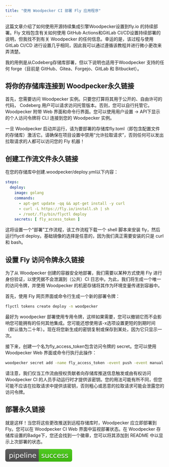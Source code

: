 ```yaml
---
title: "使用 Woodpecker CI 部署 Fly 应用程序"
---
```


这篇文章介绍了如何使用开源持续集成引擎Woodpecker设置到fly.io 的持续部署。Fly 文档包含有关如何使用 GitHub Actions和GitLab CI/CD设置持续部署的说明，但我找不到有关 Woodpecker 的任何信息。幸运的是，该过程与使用 GitLab CI/CD 进行设置几乎相同，因此我可以通过遵循该教程并进行微小更改来弄清楚。

我的用例是从Codeberg存储库部署，但以下说明也适用于Woodpecker 支持的任何 forge（目前是 GitHub、Gitea、Forgejo、GitLab 和 Bitbucket）。

## 将你的存储库连接到 Woodpecker永久链接
首先，您需要访问 Woodpecker 实例。只要您打算将其用于公开的、自由许可的代码， Codeberg 用户可以请求访问托管版本。否则，您可以自行托管它。Woodpecker 附带 Web 界面和命令行界面。您可以使用用户设置 → API下显示的个人访问令牌将 CLI 连接到您的 Woodpecker 实例。

一旦 Woodpecker 启动并运行，请为要部署的存储库fly.toml（即包含配置文件的存储库）激活它。请确保在项目设置中禁用“允许拉取请求”，否则任何可以发出拉取请求的人都可以访问您的 Fly 机器！

## 创建工作流文件永久链接
在您的存储库中创建.woodpecker/deploy.yml以下内容：
```yml
steps:
  deploy:
    image: golang
    commands:
      - apt-get update -qq && apt-get install -y curl
      - curl -L https://fly.io/install.sh | sh
      - /root/.fly/bin/flyctl deploy
    secrets: [ fly_access_token ]
```
这将设置一个“部署”工作流程，该工作流程下载一个 shell 脚本来安装 fly，然后运行flyctl deploy。基础镜像的选择是任意的，因为我们真正需要安装的只是 curl 和 bash。

## 设置 Fly 访问令牌永久链接
为了从 Woodpecker 创建的容器安全地部署，我们需要以某种方式使用 Fly 进行身份验证，以使凭据不会泄漏到（公共）CI 日志中。为此，我们将生成一个唯一的访问令牌，并使用 Woodpecker 的机密存储将其作为环境变量传递到容器中。

首先，使用 Fly 网页界面或命令行生成一个新的部署令牌：
```sh
flyctl tokens create deploy -n woodpecker
```
最好为 woodpecker 部署使用专用令牌，这样如果需要，您可以撤销它而不会影响您可能拥有的任何其他集成。您可能还想使用该-x选项设置更短的到期时间（默认值为二十年）。现在将您新生成的密钥复制或保存到某处，因为它只显示一次。

接下来，创建一个名为fly_access_token包含访问令牌的 secret。您可以使用 Woodpecker Web 界面或命令行执行此操作：
```sh
woodpecker secret add -name fly_access_token -event push -event manual -repository <your_repository> -value '<your_access_token>'
```
请注意，我们仅当工作流由授权贡献者向存储库推送信息触发或由有权访问 Woodpecker CI 的人员手动运行时才提供该密钥。您的用法可能有所不同，但您可能不应该在拉取请求中提供该密钥，否则粗心或恶意的拉取请求可能会泄露您的访问令牌。

## 部署永久链接
就是这样！当您将这些更改推送到远程存储库时，Woodpecker 应立即部署到 Fly。您可以在 Woodpecker CI Web 界面中监视部署状态。在 Woodpecker 存储库设置的Badge下，您还会找到一个徽章，您可以将其添加到 README 中以显示上次部署的状态。

!['Success' status badge from Woodpecker CI](/images/pipeline_success.svg)

